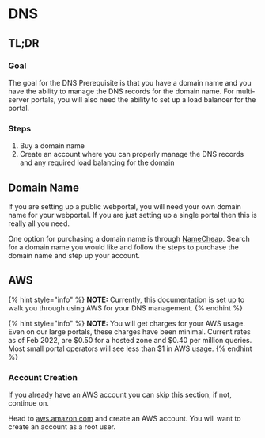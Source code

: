 # DNS

## TL;DR

### Goal

The goal for the DNS Prerequisite is that you have a domain name and you have the ability to manage the DNS records for the domain name. For multi-server portals, you will also need the ability to set up a load balancer for the portal.

### Steps

1. Buy a domain name
2. Create an account where you can properly manage the DNS records and any required load balancing for the domain

## Domain Name

If you are setting up a public webportal, you will need your own domain name for your webportal. If you are just setting up a single portal then this is really all you need. &#x20;

One option for purchasing a domain name is through [NameCheap](https://namecheap.com). Search for a domain name you would like and follow the steps to purchase the domain name and step up your account.&#x20;

## AWS

{% hint style="info" %}
**NOTE:** Currently, this documentation is set up to walk you through using AWS for your DNS management.
{% endhint %}

{% hint style="info" %}
**NOTE:** You will get charges for your AWS usage. Even on our large portals, these charges have been minimal. Current rates as of Feb 2022, are $0.50 for a hosted zone and $0.40 per million queries. Most small portal operators will see less than $1 in AWS usage.&#x20;
{% endhint %}

### Account Creation

If you already have an AWS account you can skip this section, if not, continue on.&#x20;

Head to [aws.amazon.com](https://aws.amazon.com) and create an AWS account. You will want to create an account as a root user.

###
